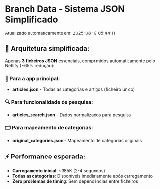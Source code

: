 # Branch Data - Sistema JSON Simplificado
Atualizado automaticamente em: 2025-08-17 05:44:11

## 🎯 Arquitetura simplificada:
Apenas **3 ficheiros JSON** essenciais, comprimidos automaticamente pelo Netlify (~65% redução):

### 📱 Para a app principal:
- **articles.json** - Todas as categorias e artigos (ficheiro único)

### 🔍 Para funcionalidade de pesquisa:
- **articles_search.json** - Dados normalizados para pesquisa

### 🗂️ Para mapeamento de categorias:
- **original_categories.json** - Mapeamento de categorias originais

## ⚡ Performance esperada:
- **Carregamento inicial**: ~385K (2-4 segundos)
- **Todas as categorias**: Disponíveis imediatamente após carregamento
- **Zero problemas de timing**: Sem dependências entre ficheiros
